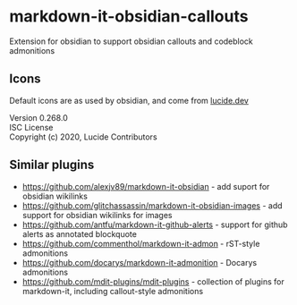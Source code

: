 # markdown-it-obsidian-callouts

Extension for obsidian to support obsidian callouts and codeblock admonitions

## Icons

Default icons are as used by obsidian, and come from [lucide.dev](https://lucide.dev/)

Version 0.268.0  
ISC License  
Copyright (c) 2020, Lucide Contributors  

## Similar plugins

- https://github.com/alexjv89/markdown-it-obsidian - add suport for obsidian wikilinks
- https://github.com/glitchassassin/markdown-it-obsidian-images - add support for obsidian wikilinks for images
- https://github.com/antfu/markdown-it-github-alerts - support for github alerts as annotated blockquote
- https://github.com/commenthol/markdown-it-admon - rST-style admonitions
- https://github.com/docarys/markdown-it-admonition - Docarys admonitions
- https://github.com/mdit-plugins/mdit-plugins - collection of plugins for markdown-it, including callout-style admonitions